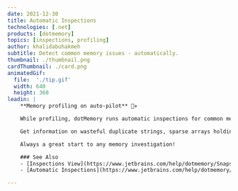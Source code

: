 ```yaml
---
date: 2021-12-30
title: Automatic Inspections
technologies: [.net]
products: [dotmemory]
topics: [inspections, profiling]
author: khalidabuhakmeh
subtitle: Detect common memory issues - automatically.
thumbnail: ./thumbnail.png
cardThumbnail: ./card.png
animatedGif:
  file:  './tip.gif'
  width: 640
  height: 360
leadin: |
    **Memory profiling on auto-pilot** 👩‍✈️

    While profiling, dotMemory runs automatic inspections for common memory issues.

    Get information on wasteful duplicate strings, sparse arrays holding more memory than they are using, finalized objects, and expensive event handler leaks.

    Always a great start to any memory investigation!

    ### See Also
    - [Inspections View](https://www.jetbrains.com/help/dotmemory/Snapshot_View.html)
    - [Automatic Inspections](https://www.jetbrains.com/help/dotmemory/Inspections.html)

---
```

